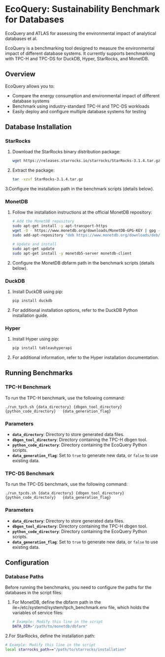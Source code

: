 # EcoQuery: Sustainability Benchmark for Databases
EcoQuery and ATLAS for assessing the environmental impact of analytical databases et al.

EcoQuery is a benchmarking tool designed to measure the environmental impact of different database systems. It currently supports benchmarking with TPC-H and TPC-DS for DuckDB, Hyper, StarRocks, and MonetDB.

## Overview

EcoQuery allows you to:
- Compare the energy consumption and environmental impact of different database systems
- Benchmark using industry-standard TPC-H and TPC-DS workloads
- Easily deploy and configure multiple database systems for testing

## Database Installation

### StarRocks

1. Download the StarRocks binary distribution package:
   ```bash
   wget https://releases.starrocks.io/starrocks/StarRocks-3.1.4.tar.gz

2. Extract the package:
    ```bash
    tar -xzvf StarRocks-3.1.4.tar.gz
3.Configure the installation path in the benchmark scripts (details below).

### MonetDB

1. Follow the installation instructions at the official MonetDB repository:
   ```bash
   # Add the MonetDB repository
   sudo apt-get install -y apt-transport-https
   wget -O - https://www.monetdb.org/downloads/MonetDB-GPG-KEY | gpg --dearmor | sudo tee /etc/apt/trusted.gpg.d/monetdb.gpg > /dev/null
   sudo add-apt-repository "deb https://www.monetdb.org/downloads/deb/ $(lsb_release -cs) monetdb"
   
   # Update and install
   sudo apt-get update
   sudo apt-get install -y monetdb5-server monetdb-client

2. Configure the MonetDB dbfarm path in the benchmark scripts (details below).
### DuckDB

1. Install DuckDB using pip:
   ```bash
   pip install duckdb
2. For additional installation options, refer to the DuckDB Python installation guide.

### Hyper

1. Install Hyper using pip:
   ```bash
   pip install tableauhyperapi
2. For additional information, refer to the Hyper installation documentation.

## Running Benchmarks

### TPC-H Benchmark

To run the TPC-H benchmark, use the following command:

    ./run_tpch.sh {data_directory} {dbgen_tool_directory} {python_code_directory}   {data_generation_flag}

### Parameters

- **`data_directory`**: Directory to store generated data files.
- **`dbgen_tool_directory`**: Directory containing the TPC-H dbgen tool.
- **`python_code_directory`**: Directory containing the EcoQuery Python scripts.
- **`data_generation_flag`**: Set to `true` to generate new data, or `false` to use existing data.

### TPC-DS Benchmark

To run the TPC-DS benchmark, use the following command:

    ./run_tpcds.sh {data_directory} {dbgen_tool_directory} {python_code_directory}   {data_generation_flag}

### Parameters

- **`data_directory`**: Directory to store generated data files.
- **`dbgen_tool_directory`**: Directory containing the TPC-H dbgen tool.
- **`python_code_directory`**: Directory containing the EcoQuery Python scripts.
- **`data_generation_flag`**: Set to `true` to generate new data, or `false` to use existing data.

## Configuration

### Database Paths

Before running the benchmarks, you need to configure the paths for the databases in the script files:

1. For MonetDB, define the dbfarm path in the ile=/etc/systemd/system/tpch_benchmark.env file, which holds the variables of service files:
   ```bash
   # Example: Modify this line in the script
   DATA_DIR="/path/to/monetdb/dbfarm"
2.For StarRocks, define the installation path:
   ```bash
   # Example: Modify this line in the script
local starrocks_path=="/path/to/starrocks/installation"
